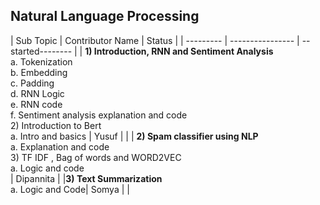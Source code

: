 ## Natural Language Processing

| Sub Topic | Contributor Name | Status     |
| --------- | ---------------- | --started-------- |
| **1) Introduction, RNN and Sentiment Analysis** <br>a. Tokenization<br>b. Embedding<br>c. Padding<br>d. RNN Logic<br>e. RNN code<br>f. Sentiment analysis explanation and code<br>2) Introduction to Bert<br>a. Intro and basics | Yusuf     |  |
| **2) Spam classifier using NLP** <br>a. Explanation and code<br>3) TF IDF , Bag of words and WORD2VEC<br>a. Logic and code<br>                                                                                                   | Dipannita |
|**3) Text Summarization**<br>a. Logic and Code| Somya | |
